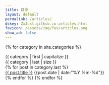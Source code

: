 ```yaml
---
title: 目录
layout: default
permalink: /articles/
dskey: ZxJust.github.io-articles.html
favicon: /assets/img/fav/articles.png
show_ad: false
---
```


{% for category in site.categories %}
<div class="category-item">
    <div class="category-title">{{ category | first | capitalize }}</div>
    <div class="category-count">{{ category | last | size }}</div>
</div>
{% for post in category.last %}
<div class="article-item">
    <div class="article-title">
        <a href="{{ post.url }}" target="_blank">{{ post.title }}</a>
        <span class="article-date">{{post.date | date:"%Y %m-%d"}}</span>
    </div>
</div>
{% endfor %}
{% endfor %}
